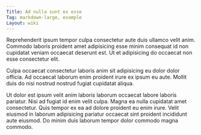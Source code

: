 ```yaml
---
Title: Ad nulla sunt ex esse
Tag: markdown-large, example
Layout: wiki
---
```

Reprehenderit ipsum tempor culpa consectetur aute duis ullamco velit anim. Commodo laboris proident amet adipisicing esse minim consequat id non cupidatat veniam occaecat deserunt est. Ut et adipisicing do occaecat non esse consectetur elit.

Culpa occaecat consectetur laboris anim sit adipisicing eu dolor dolor officia. Ad occaecat laborum enim proident irure ex ipsum eu aute. Mollit duis do nisi nostrud nostrud fugiat cupidatat aliqua.

Ut dolor est ipsum velit anim laboris laborum occaecat labore laboris pariatur. Nisi ad fugiat id enim velit culpa. Magna ea nulla cupidatat amet consectetur. Quis tempor ex ea ad dolore proident eu enim irure. Velit eiusmod in laborum adipisicing pariatur occaecat sint proident incididunt aute eiusmod. Do minim duis laborum tempor dolor commodo magna commodo.
